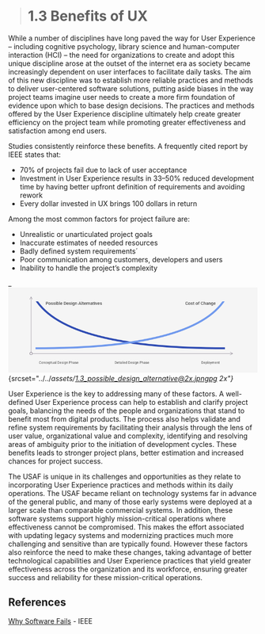 > # **1.3** Benefits of UX

While a number of disciplines have long paved the way for User Experience – including cognitive psychology, library science and human-computer interaction (HCI) – the need for organizations to create and adopt this unique discipline arose at the outset of the internet era as society became increasingly dependent on user interfaces to facilitate daily tasks. The aim of this new discipline was to establish more reliable practices and methods to deliver user-centered software solutions, putting aside biases in the way project teams imagine user needs to create a more firm foundation of evidence upon which to base design decisions. The practices and methods offered by the User Experience discipline ultimately help create greater efficiency on the project team while promoting greater effectiveness and satisfaction among end users.

Studies consistently reinforce these benefits. A frequently cited report by IEEE states that:

- 70% of projects fail due to lack of user acceptance
- Investment in User Experience results in 33–50% reduced development time by having better upfront definition of requirements and avoiding rework
- Every dollar invested in UX brings 100 dollars in return

Among the most common factors for project failure are:

- Unrealistic or unarticulated project goals
- Inaccurate estimates of needed resources
- Badly defined system requirements´
- Poor communication among customers, developers and users
- Inability to handle the project’s complexity

_![1.3](../_assets/1.3_possible_design_alternative.png){srcset="../../_assets/1.3_possible_design_alternative@2x.jpngpg 2x"}_

User Experience is the key to addressing many of these factors. A well-defined User Experience process can help to establish and clarify project goals, balancing the needs of the people and organizations that stand to benefit most from digital products. The process also helps validate and refine system requirements by facilitating their analysis through the lens of user value, organizational value and complexity, identifying and resolving areas of ambiguity prior to the initiation of development cycles. These benefits leads to stronger project plans, better estimation and increased chances for project success. 

The USAF is unique in its challenges and opportunities as they relate to incorporating User Experience practices and methods within its daily operations. The USAF became reliant on technology systems far in advance of the general public, and many of those early systems were deployed at a larger scale than comparable commercial systems.  In addition, these software systems support highly mission-critical operations where effectiveness cannot be compromised. This makes the effort associated with updating legacy systems and modernizing practices much more challenging and sensitive than are typically found. However these factors also reinforce the need to make these changes, taking advantage of better technological capabilities and User Experience practices that yield greater effectiveness across the organization and its workforce, ensuring greater success and reliability for these mission-critical operations.

## References

[Why Software Fails](http://google.com) - IEEE


